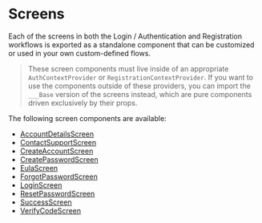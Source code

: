 # Screens

Each of the screens in both the Login / Authentication  and Registration workflows is exported as a standalone component that can be customized or used in your own custom-defined flows.

> These screen components must live inside of an appropriate `AuthContextProvider` or `RegistrationContextProvider`. If you want to use the components outside of these providers, you can import the `___Base` version of the screens instead, which are pure components driven exclusively by their props.

The following screen components are available:

- [AccountDetailsScreen](./account-details.md)
- [ContactSupportScreen](./contact.md)
- [CreateAccountScreen](./create-account.md)
- [CreatePasswordScreen](./create-password.md)
- [EulaScreen](./eula.md)
- [ForgotPasswordScreen](./forgot-password.md)
- [LoginScreen](./account-details.md)
- [ResetPasswordScreen](./reset-password.md)
- [SuccessScreen](./success.md)
- [VerifyCodeScreen](./verify-code.md)